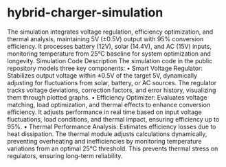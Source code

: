 # hybrid-charger-simulation
The simulation integrates voltage regulation, efficiency optimization, and thermal analysis, maintaining 5V (±0.5V) output with 95% conversion efficiency. It processes battery (12V), solar (14.4V), and AC (15V) inputs, monitoring temperature from 25°C baseline for system optimization and longevity.
Simulation Code Description
The simulation code in the public repository models three key components:
•	Smart Voltage Regulator: Stabilizes output voltage within ±0.5V of the target 5V, dynamically adjusting for fluctuations from solar, battery, or AC sources. The regulator tracks voltage deviations, correction factors, and error history, visualizing them through plotted graphs.
•	Efficiency Optimizer: Evaluates voltage matching, load optimization, and thermal effects to enhance conversion efficiency. It adjusts performance in real time based on input voltage fluctuations, load conditions, and thermal impact, ensuring efficiency up to 95%.
•	Thermal Performance Analysis: Estimates efficiency losses due to heat dissipation. The thermal module adjusts calculations dynamically, preventing overheating and inefficiencies by monitoring temperature variations from an optimal 25°C threshold. This prevents thermal stress on regulators, ensuring long-term reliability.

